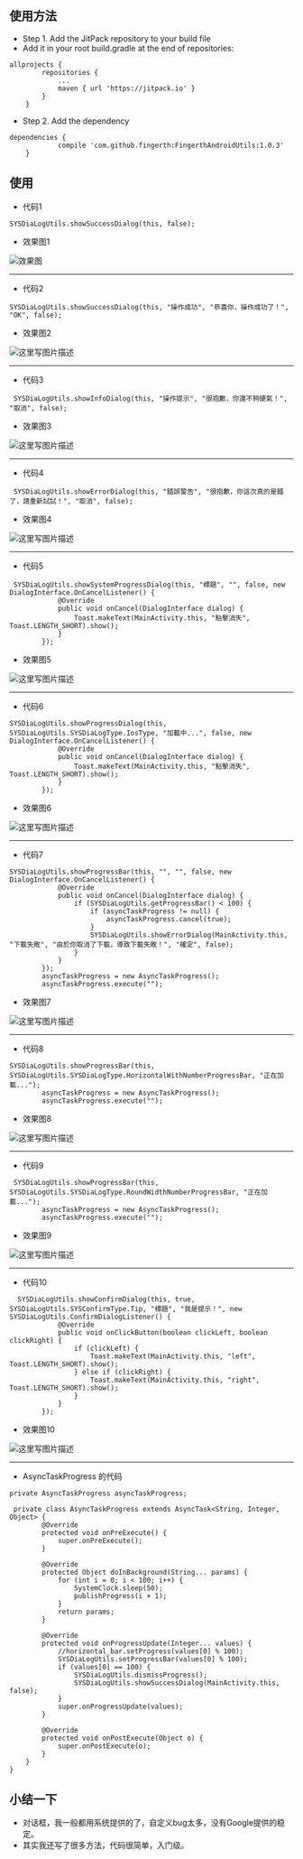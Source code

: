 ## 使用方法
- Step 1. Add the JitPack repository to your build file
- Add it in your root build.gradle at the end of repositories:
```
allprojects {
		repositories {
			...
			maven { url 'https://jitpack.io' }
		}
	}
```
- Step 2. Add the dependency
```
dependencies {
	        compile 'com.github.fingerth:FingerthAndroidUtils:1.0.3'
	}
```
	

## 使用 ##
- 代码1
 
```
SYSDiaLogUtils.showSuccessDialog(this, false);
```

- 效果图1 


![效果图](https://github.com/fingerth/FingerthAndroidUtils/blob/master/pic/pro_01.jpg)


----------


- 代码2

```
SYSDiaLogUtils.showSuccessDialog(this, "操作成功", "恭喜你，操作成功了！", "OK", false);
```

- 效果图2

![这里写图片描述](https://github.com/fingerth/FingerthAndroidUtils/blob/master/pic/pro_02.jpg)

----------
- 代码3

```
 SYSDiaLogUtils.showInfoDialog(this, "操作提示", "很抱歉，你還不夠硬氣！", "取消", false);
```

- 效果图3

![这里写图片描述](https://github.com/fingerth/FingerthAndroidUtils/blob/master/pic/pro_03.jpg)

----------
- 代码4

```
 SYSDiaLogUtils.showErrorDialog(this, "錯誤警告", "很抱歉，你這次真的是錯了，請重新試試！", "取消", false);
```

- 效果图4

![这里写图片描述](https://github.com/fingerth/FingerthAndroidUtils/blob/master/pic/pro_04.jpg)

----------
- 代码5

```
 SYSDiaLogUtils.showSystemProgressDialog(this, "標題", "", false, new DialogInterface.OnCancelListener() {
            @Override
            public void onCancel(DialogInterface dialog) {
                Toast.makeText(MainActivity.this, "點擊消失", Toast.LENGTH_SHORT).show();
            }
        });
```

- 效果图5

![这里写图片描述](https://github.com/fingerth/FingerthAndroidUtils/blob/master/pic/pro_05.jpg)

----------
- 代码6

```
SYSDiaLogUtils.showProgressDialog(this, SYSDiaLogUtils.SYSDiaLogType.IosType, "加載中...", false, new DialogInterface.OnCancelListener() {
            @Override
            public void onCancel(DialogInterface dialog) {
                Toast.makeText(MainActivity.this, "點擊消失", Toast.LENGTH_SHORT).show();
            }
        });
```

- 效果图6

![这里写图片描述](https://github.com/fingerth/FingerthAndroidUtils/blob/master/pic/pro_06.jpg)

----------
- 代码7

```
SYSDiaLogUtils.showProgressBar(this, "", "", false, new DialogInterface.OnCancelListener() {
            @Override
            public void onCancel(DialogInterface dialog) {
                if (SYSDiaLogUtils.getProgressBar() < 100) {
                    if (asyncTaskProgress != null) {
                        asyncTaskProgress.cancel(true);
                    }
                    SYSDiaLogUtils.showErrorDialog(MainActivity.this, "下載失敗", "由於你取消了下載，導致下載失敗！", "確定", false);
                }
            }
        });
        asyncTaskProgress = new AsyncTaskProgress();
        asyncTaskProgress.execute("");
```

- 效果图7

![这里写图片描述](https://github.com/fingerth/FingerthAndroidUtils/blob/master/pic/pro_07.jpg)

----------
- 代码8

```
SYSDiaLogUtils.showProgressBar(this, SYSDiaLogUtils.SYSDiaLogType.HorizontalWithNumberProgressBar, "正在加載...");
        asyncTaskProgress = new AsyncTaskProgress();
        asyncTaskProgress.execute("");
```

- 效果图8

![这里写图片描述](https://github.com/fingerth/FingerthAndroidUtils/blob/master/pic/pro_08.jpg)

----------
- 代码9

```
 SYSDiaLogUtils.showProgressBar(this, SYSDiaLogUtils.SYSDiaLogType.RoundWidthNumberProgressBar, "正在加載...");
        asyncTaskProgress = new AsyncTaskProgress();
        asyncTaskProgress.execute("");
```

- 效果图9

![这里写图片描述](https://github.com/fingerth/FingerthAndroidUtils/blob/master/pic/pro_09.jpg)

----------
- 代码10

```
  SYSDiaLogUtils.showConfirmDialog(this, true, SYSDiaLogUtils.SYSConfirmType.Tip, "標題", "我是提示！", new SYSDiaLogUtils.ConfirmDialogListener() {
            @Override
            public void onClickButton(boolean clickLeft, boolean clickRight) {
                if (clickLeft) {
                    Toast.makeText(MainActivity.this, "left", Toast.LENGTH_SHORT).show();
                } else if (clickRight) {
                    Toast.makeText(MainActivity.this, "right", Toast.LENGTH_SHORT).show();
                }
            }
        });
```

- 效果图10

![这里写图片描述](https://github.com/fingerth/FingerthAndroidUtils/blob/master/pic/pro_10.jpg)


----------
- AsyncTaskProgress 的代码

```
private AsyncTaskProgress asyncTaskProgress;

 private class AsyncTaskProgress extends AsyncTask<String, Integer, Object> {
        @Override
        protected void onPreExecute() {
            super.onPreExecute();
        }

        @Override
        protected Object doInBackground(String... params) {
            for (int i = 0; i < 100; i++) {
                SystemClock.sleep(50);
                publishProgress(i + 1);
            }
            return params;
        }

        @Override
        protected void onProgressUpdate(Integer... values) {
            //horizontal_bar.setProgress(values[0] % 100);
            SYSDiaLogUtils.setProgressBar(values[0] % 100);
            if (values[0] == 100) {
                SYSDiaLogUtils.dismissProgress();
                SYSDiaLogUtils.showSuccessDialog(MainActivity.this, false);
            }
            super.onProgressUpdate(values);
        }

        @Override
        protected void onPostExecute(Object o) {
            super.onPostExecute(o);
        }
    }
}
```
## 小结一下 ##
- 对话框，我一般都用系统提供的了，自定义bug太多，没有Google提供的稳定。
- 其实我还写了很多方法，代码很简单，入门级。
